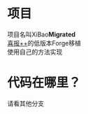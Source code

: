 # 项目
项目名叫XiBao**Migrated**  
[喜报++](https://www.mcmod.cn/class/7249.html)的低版本Forge移植  
使用自己的方法实现

# 代码在哪里？
请看其他分支